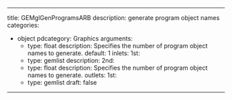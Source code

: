 
---
title: GEMglGenProgramsARB
description: generate program object names
categories:
  - object
pdcategory: Graphics
arguments:
    - type: float
      description: Specifies the number of program object names to generate.
      default: 1
inlets:
  1st:
    - type: gemlist
      description:
  2nd:
    - type: float
      description: Specifies the number of program object names to generate.
outlets:
  1st:
    - type: gemlist
draft: false
---

